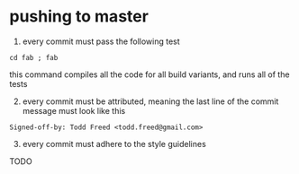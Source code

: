 # pushing to master

1. every commit must pass the following test

````
cd fab ; fab
````

this command compiles all the code for all build variants, and runs all of the tests

2. every commit must be attributed, meaning the last line of the commit message must look like this

````
Signed-off-by: Todd Freed <todd.freed@gmail.com>
````

3. every commit must adhere to the style guidelines

TODO

